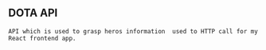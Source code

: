 ## DOTA API

`API which is used to grasp heros information 
used to HTTP call for my React frontend app.`
